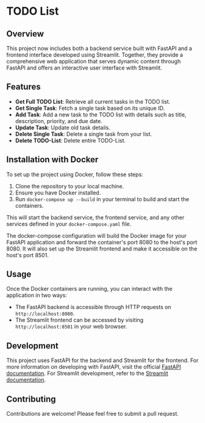 # TODO List

## Overview

This project now includes both a backend service built with FastAPI and a frontend interface developed using Streamlit. Together, they provide a comprehensive web application that serves dynamic content through FastAPI and offers an interactive user interface with Streamlit.

## Features

- **Get Full TODO List**: Retrieve all current tasks in the TODO list.
- **Get Single Task**: Fetch a single task based on its unique ID.
- **Add Task**: Add a new task to the TODO list with details such as title, description, priority, 
and due date.
- **Update Task**: Update old task details.
- **Delete Single Task**: Delete a single task from your list.
- **Delete TODO-List**: Delete entire TODO-List.

## Installation with Docker

To set up the project using Docker, follow these steps:

1. Clone the repository to your local machine.
2. Ensure you have Docker installed.
3. Run `docker-compose up --build` in your terminal to build and start the containers.

This will start the backend service, the frontend service, and any other services defined in your `docker-compose.yaml` file.

The docker-compose configuration will build the Docker image for your FastAPI application and forward the container's port 8080 to the host's port 8080. It will also set up the Streamlit frontend and make it accessible on the host's port 8501.

## Usage

Once the Docker containers are running, you can interact with the application in two ways:

- The FastAPI backend is accessible through HTTP requests on `http://localhost:8080`.
- The Streamlit frontend can be accessed by visiting `http://localhost:8501` in your web browser.

## Development

This project uses FastAPI for the backend and Streamlit for the frontend. For more information on developing with FastAPI, visit the official [FastAPI documentation](https://fastapi.tiangolo.com/). For Streamlit development, refer to the [Streamlit documentation](https://docs.streamlit.io/).

## Contributing

Contributions are welcome! Please feel free to submit a pull request.